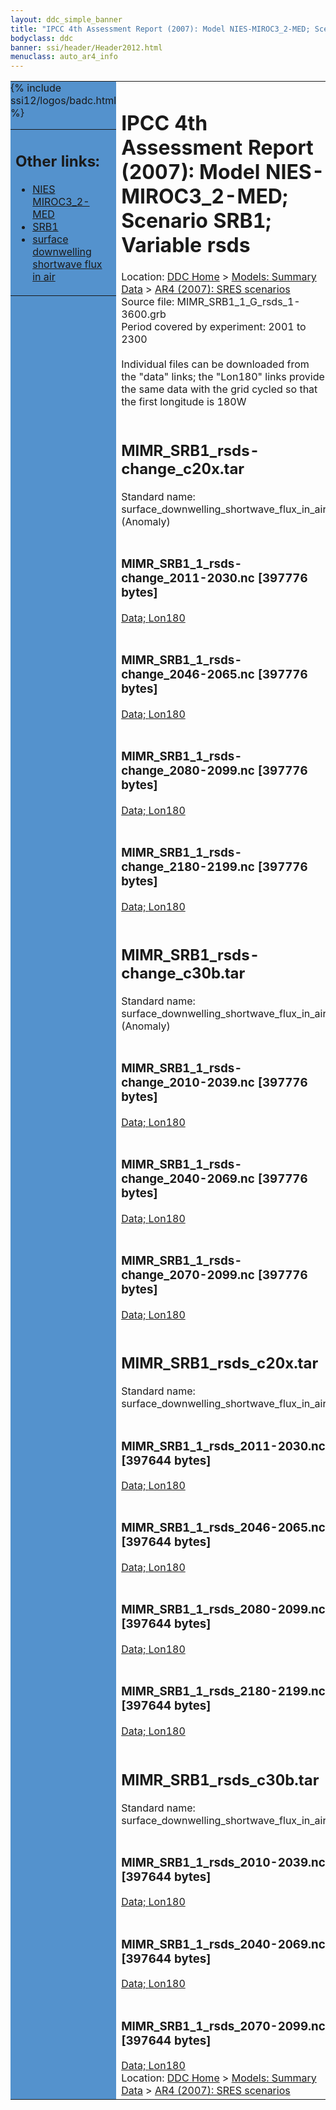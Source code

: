 ```yaml
---
layout: ddc_simple_banner
title: "IPCC 4th Assessment Report (2007): Model NIES-MIROC3_2-MED; Scenario SRB1; Variable rsds"
bodyclass: ddc
banner: ssi/header/Header2012.html
menuclass: auto_ar4_info
---
```



<table width="100%" border="0" cellspacing="0" cellpadding="0" style="border-collapse: collapse;">
<tr style="margin:0;padding:0;border:0;">
<td style="margin:0;padding:0;border:0;height:1pt;width:150pt;background:#5492CD;" valign="top" >

<div id="lh-col2" class="auto_ar4_info">
<table class="menumain" bgcolor="#5492CD" cellspacing="0" width="100%" border="0">
<tr><td>
<h2> Other links:</h2>
<ul>
<li><a href="/auto/ar4/model-NIES-MIROC3_2-MED.html">NIES<br/>MIROC3_2-MED</a></li>
<li><a href="/auto/ar4/scenario-SRB1.html">SRB1</a></li>
<li><a href="/auto/ar4/var-surface_downwelling_shortwave_flux_in_air.html">surface downwelling<br/> shortwave flux in air</a></li>
</ul>
</td></tr>
{% include ssi12/logos/badc.html %}
</table>
</div>
</td>
<td><h1>IPCC 4th Assessment Report (2007): Model NIES-MIROC3_2-MED; Scenario SRB1; Variable rsds</h1>

<!-- Breadcrumb1 -->
<div id="breadcrumb1" align="left">
Location: <a href="/index.html">DDC Home</a> > <a href="/sim/gcm_clim/">Models: Summary Data</a>
> <a href="/sim/gcm_clim/SRES_AR4/index.html">AR4 (2007): SRES scenarios</a>
</div>
<!-- End of Breadcrumb1 -->Source file: MIMR_SRB1_1_G_rsds_1-3600.grb
<br/>
Period covered by experiment: 2001 to 2300<br/>
<br/>Individual files can be downloaded from the "data" links; the "Lon180" links provide the same data
         with the grid cycled so that the first longitude is 180W<br/>
<br/><h2>MIMR_SRB1_rsds-change_c20x.tar</h2>
Standard name: surface_downwelling_shortwave_flux_in_air (Anomaly)<br>
<br/><h3>MIMR_SRB1_1_rsds-change_2011-2030.nc [397776 bytes]</h3>
<a href="/cgi-bin/downl/ar4_nc/rsds/MIMR_SRB1_1_rsds-change_2011-2030.nc">Data; </a><a href="/cgi-bin/downl/ar4_nc/rsds/MIMR_SRB1_1_rsds-change_2011-2030.cyto180.nc"> Lon180</a><br/>
<br/><h3>MIMR_SRB1_1_rsds-change_2046-2065.nc [397776 bytes]</h3>
<a href="/cgi-bin/downl/ar4_nc/rsds/MIMR_SRB1_1_rsds-change_2046-2065.nc">Data; </a><a href="/cgi-bin/downl/ar4_nc/rsds/MIMR_SRB1_1_rsds-change_2046-2065.cyto180.nc"> Lon180</a><br/>
<br/><h3>MIMR_SRB1_1_rsds-change_2080-2099.nc [397776 bytes]</h3>
<a href="/cgi-bin/downl/ar4_nc/rsds/MIMR_SRB1_1_rsds-change_2080-2099.nc">Data; </a><a href="/cgi-bin/downl/ar4_nc/rsds/MIMR_SRB1_1_rsds-change_2080-2099.cyto180.nc"> Lon180</a><br/>
<br/><h3>MIMR_SRB1_1_rsds-change_2180-2199.nc [397776 bytes]</h3>
<a href="/cgi-bin/downl/ar4_nc/rsds/MIMR_SRB1_1_rsds-change_2180-2199.nc">Data; </a><a href="/cgi-bin/downl/ar4_nc/rsds/MIMR_SRB1_1_rsds-change_2180-2199.cyto180.nc"> Lon180</a><br/>
<br/><h2>MIMR_SRB1_rsds-change_c30b.tar</h2>
Standard name: surface_downwelling_shortwave_flux_in_air (Anomaly)<br>
<br/><h3>MIMR_SRB1_1_rsds-change_2010-2039.nc [397776 bytes]</h3>
<a href="/cgi-bin/downl/ar4_nc/rsds/MIMR_SRB1_1_rsds-change_2010-2039.nc">Data; </a><a href="/cgi-bin/downl/ar4_nc/rsds/MIMR_SRB1_1_rsds-change_2010-2039.cyto180.nc"> Lon180</a><br/>
<br/><h3>MIMR_SRB1_1_rsds-change_2040-2069.nc [397776 bytes]</h3>
<a href="/cgi-bin/downl/ar4_nc/rsds/MIMR_SRB1_1_rsds-change_2040-2069.nc">Data; </a><a href="/cgi-bin/downl/ar4_nc/rsds/MIMR_SRB1_1_rsds-change_2040-2069.cyto180.nc"> Lon180</a><br/>
<br/><h3>MIMR_SRB1_1_rsds-change_2070-2099.nc [397776 bytes]</h3>
<a href="/cgi-bin/downl/ar4_nc/rsds/MIMR_SRB1_1_rsds-change_2070-2099.nc">Data; </a><a href="/cgi-bin/downl/ar4_nc/rsds/MIMR_SRB1_1_rsds-change_2070-2099.cyto180.nc"> Lon180</a><br/>
<br/><h2>MIMR_SRB1_rsds_c20x.tar</h2>
Standard name: surface_downwelling_shortwave_flux_in_air<br>
<br/><h3>MIMR_SRB1_1_rsds_2011-2030.nc [397644 bytes]</h3>
<a href="/cgi-bin/downl/ar4_nc/rsds/MIMR_SRB1_1_rsds_2011-2030.nc">Data; </a><a href="/cgi-bin/downl/ar4_nc/rsds/MIMR_SRB1_1_rsds_2011-2030.cyto180.nc"> Lon180</a><br/>
<br/><h3>MIMR_SRB1_1_rsds_2046-2065.nc [397644 bytes]</h3>
<a href="/cgi-bin/downl/ar4_nc/rsds/MIMR_SRB1_1_rsds_2046-2065.nc">Data; </a><a href="/cgi-bin/downl/ar4_nc/rsds/MIMR_SRB1_1_rsds_2046-2065.cyto180.nc"> Lon180</a><br/>
<br/><h3>MIMR_SRB1_1_rsds_2080-2099.nc [397644 bytes]</h3>
<a href="/cgi-bin/downl/ar4_nc/rsds/MIMR_SRB1_1_rsds_2080-2099.nc">Data; </a><a href="/cgi-bin/downl/ar4_nc/rsds/MIMR_SRB1_1_rsds_2080-2099.cyto180.nc"> Lon180</a><br/>
<br/><h3>MIMR_SRB1_1_rsds_2180-2199.nc [397644 bytes]</h3>
<a href="/cgi-bin/downl/ar4_nc/rsds/MIMR_SRB1_1_rsds_2180-2199.nc">Data; </a><a href="/cgi-bin/downl/ar4_nc/rsds/MIMR_SRB1_1_rsds_2180-2199.cyto180.nc"> Lon180</a><br/>
<br/><h2>MIMR_SRB1_rsds_c30b.tar</h2>
Standard name: surface_downwelling_shortwave_flux_in_air<br>
<br/><h3>MIMR_SRB1_1_rsds_2010-2039.nc [397644 bytes]</h3>
<a href="/cgi-bin/downl/ar4_nc/rsds/MIMR_SRB1_1_rsds_2010-2039.nc">Data; </a><a href="/cgi-bin/downl/ar4_nc/rsds/MIMR_SRB1_1_rsds_2010-2039.cyto180.nc"> Lon180</a><br/>
<br/><h3>MIMR_SRB1_1_rsds_2040-2069.nc [397644 bytes]</h3>
<a href="/cgi-bin/downl/ar4_nc/rsds/MIMR_SRB1_1_rsds_2040-2069.nc">Data; </a><a href="/cgi-bin/downl/ar4_nc/rsds/MIMR_SRB1_1_rsds_2040-2069.cyto180.nc"> Lon180</a><br/>
<br/><h3>MIMR_SRB1_1_rsds_2070-2099.nc [397644 bytes]</h3>
<a href="/cgi-bin/downl/ar4_nc/rsds/MIMR_SRB1_1_rsds_2070-2099.nc">Data; </a><a href="/cgi-bin/downl/ar4_nc/rsds/MIMR_SRB1_1_rsds_2070-2099.cyto180.nc"> Lon180</a><br/>
<!-- Breadcrumb2 -->
<div id="breadcrumb2" align="left">
Location: <a href="/index.html">DDC Home</a> > <a href="/sim/gcm_clim/">Models: Summary Data</a>
> <a href="/sim/gcm_clim/SRES_AR4/index.html">AR4 (2007): SRES scenarios</a>
</div>
<!-- End of Breadcrumb2 --></td></tr></table>
